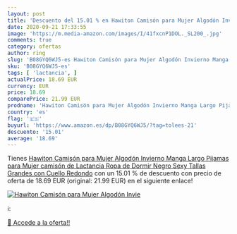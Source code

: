 ```yaml
---
layout: post
title: 'Descuento del 15.01 % en Hawiton Camisón para Mujer Algodón Invie'
date: 2020-09-21 17:33:55
image: 'https://m.media-amazon.com/images/I/41fxcnP1DOL._SL200_.jpg'
comments: true
category: ofertas
author: ring
slug: 'B08GYQ6WJ5-es Hawiton Camisón para Mujer Algodón Invierno Manga Largo...'
sku: 'B08GYQ6WJ5-es'
tags: [ 'lactancia', ]
actualPrice: 18.69 EUR
currency: EUR
price: 18.69
comparePrice: 21.99 EUR
prodname: 'Hawiton Camisón para Mujer Algodón Invierno Manga Largo Pijamas para Mujer camisón de Lactancia Ropa de Dormir Negro Sexy Tallas Grandes con Cuello Redondo'
country: 'es'
flag: '🇪🇸'
buyurl: 'https://www.amazon.es/dp/B08GYQ6WJ5/?tag=tolees-21'
descuento: '15.01'
average: '18.69'
---
```


Tienes [Hawiton Camisón para Mujer Algodón Invierno Manga Largo Pijamas para Mujer camisón de Lactancia Ropa de Dormir Negro Sexy Tallas Grandes con Cuello Redondo](https://www.amazon.es/dp/B08GYQ6WJ5/?tag=tolees-21) con un 15.01 % de descuento con precio de oferta de 18.69 EUR (original: 21.99 EUR) en el siguiente enlace!

[![Hawiton Camisón para Mujer Algodón Invie](https://m.media-amazon.com/images/I/41fxcnP1DOL._SL200_.jpg)](https://www.amazon.es/dp/B08GYQ6WJ5/?tag=tolees-21)

ℹ️:


[🛒 Accede a la oferta!!](https://www.amazon.es/dp/B08GYQ6WJ5/?tag=tolees-21)
